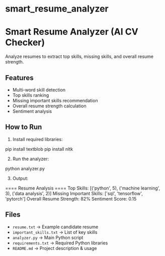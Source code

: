 # smart_resume_analyzer
# Smart Resume Analyzer (AI CV Checker)

Analyze resumes to extract top skills, missing skills, and overall resume strength.

## Features
- Multi-word skill detection
- Top skills ranking
- Missing important skills recommendation
- Overall resume strength calculation
- Sentiment analysis

## How to Run

1. Install required libraries:

pip install textblob pip install nltk

2. Run the analyzer:

python analyzer.py

3. Output:

==== Resume Analysis ==== Top Skills: [('python', 5), ('machine learning', 3), ('data analysis', 2)] Missing Important Skills: ['sql', 'tensorflow', 'pytorch'] Overall Resume Strength: 82% Sentiment Score: 0.15

## Files
- `resume.txt` → Example candidate resume
- `important_skills.txt` → List of key skills
- `analyzer.py` → Main Python script
- `requirements.txt` → Required Python libraries
- `README.md` → Project description & usage

